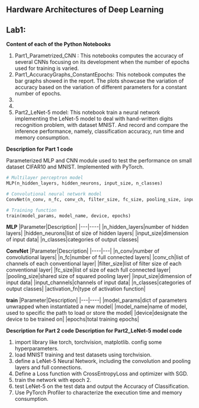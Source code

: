 ## Hardware Architectures of Deep Learning

## Lab1:
**Content of each of the Python Notebooks**
1. Part1_Parametrized_CNN : This notebooks computes the accuracy of several CNNs focusing on its development when the number of epochs used for training is varied.
2. Part1_AccuracyGraphs_ConstantEpochs: This notebook computes the bar graphs showed in the report. The plots showcase the variation of accuracy based on the variation of different parameters for a constant number of epochs.
3. 
4.
5. Part2_LeNet-5 model: This notebook train a neural network implementing the LeNet-5 model to deal with hand-written digits recognition problem, with dataset MNIST. And record and compare the inference performance, namely, classification accuracy, run time and memory consumption.

**Description for Part 1 code**

Parameterized MLP and CNN module used to test the performance on small dataset CIFAR10 and MNIST. Implemented with PyTorch.

```python
# Multilayer perceptron model
MLP(n_hidden_layers, hidden_neurons, input_size, n_classes)
```

```python
# Convolutional neural network model
ConvNet(n_conv, n_fc, conv_ch, filter_size, fc_size, pooling_size, input_size, input_channels, n_classes, activation_fn) #same usage as LeNet
```

```python
# Training function
train(model_params, model_name, device, epochs)
```

**MLP**
|Parameter|Description|
|---|----|
|n_hidden_layers|number of hidden layers|
|hidden_neurons|list of size of hidden layers|
|input_size|dimension of input data|
|n_classes|categories of output classes|

**ConvNet**
|Parameter|Description|
|----|---|
|n_conv|number of convolutional layers|
|n_fc|number of full connected layers|
|conv_ch|list of channels of each conventional layer|
|filter_size|list of filter size of each conventional layer|
|fc_size|list of size of each full connected layer|
|pooling_size|shared size of squared pooling layer|
|input_size|dimension of input data|
|input_channels|channels of input data|
|n_classes|categories of output classes|
|activation_fn|type of activation function|

**train**
|Parameter|Description|
|---|----|
|model_params|dict of parameters unwrapped when instantiated a new model|
|model_name|name of model, used to specific the path to load or store the model|
|device|designate the device to be trained on|
|epochs|total training epochs|

**Description for Part 2 code**
**Description for Part2_LeNet-5 model code**
1. import library like torch, torchvision, matplotlib. config some hyperparameters.
2. load MNIST training and test datasets using torchvision.
3. define a LeNet-5 Neural Network, including the convolution and pooling layers and full connections.
4. Define a Loss function with CrossEntropyLoss and optimizer with SGD.
5. train the network with epoch 2.
6. test LeNet-5 on the test data and output the Accuracy of Classification.
7. Use PyTorch Profiler to characterize the execution time and memory consumption.
